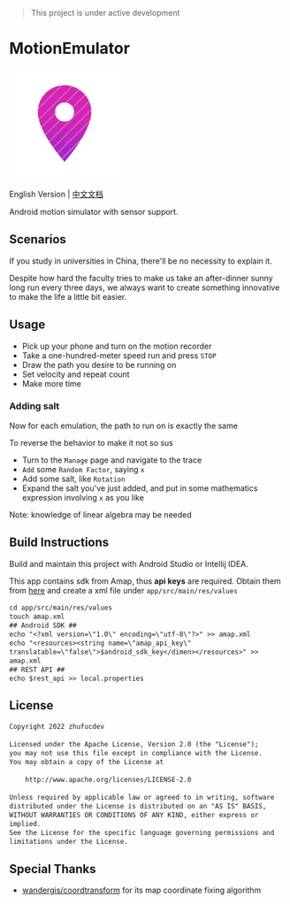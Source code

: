 > This project is under active development

# MotionEmulator
<img src="art/MotionEmulator.svg" width="200">

English Version | [中文文档](README_zh.md)

Android motion simulator with sensor support.


## Scenarios

If you study in universities in China, there'll be
no necessity to explain it.

Despite how hard the faculty tries to make us take an
after-dinner sunny long run every three days,
we always want to create something innovative to make the life a little
bit easier.

## Usage

* Pick up your phone and turn on the motion recorder
* Take a one-hundred-meter speed run and press `STOP`
* Draw the path you desire to be running on
* Set velocity and repeat count
* Make more time

### Adding salt
Now for each emulation, the path to run on
is exactly the same

To reverse the behavior to make it not so sus

* Turn to the `Manage` page and navigate to the trace
* `Add` some `Random Factor`, saying `x`
* Add some salt, like `Rotation`
* Expand the salt you've just added, and put in some
mathematics expression involving `x` as you like

Note: knowledge of linear algebra may be needed

## Build Instructions

Build and maintain this project with Android Studio
or Intellij IDEA.

This app contains sdk from Amap, thus **api keys** are
required.
Obtain them from [here](https://console.amap.com/dev/key/app)
and create a xml file under `app/src/main/res/values`
```shell
cd app/src/main/res/values
touch amap.xml
## Android SDK ##
echo "<?xml version=\"1.0\" encoding=\"utf-8\"?>" >> amap.xml
echo "<resources><string name=\"amap_api_key\" translatable=\"false\">$android_sdk_key</dimen></resources>" >> amap.xml
## REST API ##
echo $rest_api >> local.properties
```

## License

```
Copyright 2022 zhufucdev

Licensed under the Apache License, Version 2.0 (the "License");
you may not use this file except in compliance with the License.
You may obtain a copy of the License at

    http://www.apache.org/licenses/LICENSE-2.0

Unless required by applicable law or agreed to in writing, software
distributed under the License is distributed on an "AS IS" BASIS,
WITHOUT WARRANTIES OR CONDITIONS OF ANY KIND, either express or implied.
See the License for the specific language governing permissions and
limitations under the License.
```

## Special Thanks

- [wandergis/coordtransform](https://github.com/wandergis/coordtransform) for its map coordinate fixing algorithm